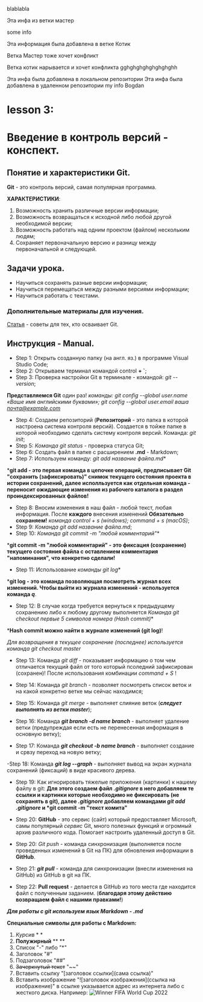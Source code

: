 blablabla

Эта инфа из ветки мастер

some info

Эта информация была добавлена в ветке Котик

Ветка Мастер тоже хочет конфликт

Ветка котик нарывается и хочет конфликта
gghghghghghghghghh

Эта инфа была добавлена в локальном репозитории
Эта инфа была добавлена в удаленном репозитории
my info Bogdan

# lesson 3:
# Введение в контроль версий - конспект.
## Понятие и характеристики Git.

**Git** - это контроль версий, самая популярная программа.

**ХАРАКТЕРИСТИКИ**:

1. Возможность хранить различные версии информации;
2. Возможность возвращаться к исходной либо любой другой необходимой версии;
3. Возможность работать над одним проектом (файлом) нескольким людям;
4. Сохраняет первоначальную версию и разницу между первоначальной и следующей.

## Задачи урока.

* Научиться сохранять разные версии информации;
* Научиться перемещаться между разными версиями информации;
* Научиться работать с текстами.

### Дополнительные материалы для изучения.

[Статья](https://gb.ru/posts/soveti-pro-git) - советы для тех, кто осваивает Git.

## Инструкция - Manual.

- Step 1: Открыть созданную папку (на англ. яз.) в программе Visual Studio Code;
- Step 2: Открываем терминал командой control **+ `**;
- Step 3: Проверка настройки Git в терминале - командой: *git --version*;

**Представляемся Git** один раз! *команды: git config --global user.name «Ваше имя английскими буквами»; git config --global user.email ваша почта@example.com*
- Step 4: Создаем репозиторий (**Репозиторий** - это папка в которой настроена система контроля версий). Создается в тойже папке в которой необходимо сделать систему контроля версий. Команда: *git init*;
- Step 5: *Команда git status* - проверка статуса Git;
- Step 6: Создать файл в папке с расширением **.md** - Markdown;
- Step 7: Используем команду: *git add название файла.md**

***git add - это первая команда в цепочке операций, предписывает Git "сохранить (зафиксировать)" снимок текущего состояния проекта в истории сохранений, далее исполльзуется как отдельная команда - переносит ожидающие изменения из рабочего каталога в раздел проиндексированных файлов!**
- Step 8: Вносим изменения в наш файл - любой текст, любая информация. После **каждого** внесения изменений **Обязательно сохраняем!** *команда control + s (windows); command + s (macOS)*;
- Step 9: *Команда git add название файла.md*;
- Step 10: *Команда git commit -m "любой комментарий"**

***git commit -m "любой комментарий" - это фиксация (сохранение) текущего состояния файла с оставлением комментария "напоминания", что конкретно сделали!**
- Step 11: Использование *команды git log**

***git log - это команда позволяющая посмотреть журнал всех изменений. Чтобы выйти из журнала изменений - используется команда *q***. 
- Step 12: В случае когда требуется вернуться к предыдущему сохранению либо к любому другому выполняется *Команда git checkout первые 5 символов номера (Hash commit)**

***Hash commit можно найти в журнале изменений (git log)**!

*Для возвращения в текущее сохранение (последнее) используется команда git checkout master*
- Step 13: Команда *git diff* - показывает информацию о том чем отличается текущий файл от того который псоледний зафиксирован (сохранен)! После использования комбинации *command + S* !

- Step 14: Команда _git branch_ - позволяет посмотреть список веток и на какой конкретно ветке мы сейчас находимся;

- Step 15: Команда _git merge_ - выполняет слияние веток (**_следует выполнять из ветки master_**);

- Step 16: Команда __*git branch -d name branch*__ - выполняет удаление ветки (предупреждая если есть не перенесенная информация в основную ветку);

- Step 17: Команда __*git checkout -b name branch*__ - выполняет создание и срвзу переход на новую ветку;

-Step 18: Команда __*git log --graph*__ - выполняет вывод на экран журнала сохранений (фиксаций) в виде красивого дерева.

- Step 19: Как игнорировать тяжелые приложения (картинки) к нашему файлу в git: __Для этого создаем файл *.gitignore* в него добавляем те ссылки и картинки которые необходимо не фиксировать (не сохранять в git), далее *.gitignore* добавляем командами *git add .gitignore* и *git commit -m "текст комита"__

- Step 20: __GitHub__ - это сервис (сайт) который предоставляет Microsoft, самы популярный *сервис* Git, много полезных функций и огромный архив различного кода. Помогает настроить удаленный доступ в Git.

- Step 20: *Git push* - команда синхронизация (выполняется после проведенных изменений в Git на ПК) для обновления информации в **GitHub**.

- Step 21: __*git pull*__ - команда для синхронизации (внесли изменения на GitHub) из GitHub в git на ПК.

- Step 22: __Pull request__ - делается в GitHub из того места где находится файл с полученным заданием. (**благодаря этому действию возвращаем файл с нашими правками!**)

***Для работы с git используем язык Markdown - .md***

**Специальные символы для работы с Markdown:**

1. *Курсив* * *
2.  **Полужирный** ** **
3. Список "-" либо "*"
4. Заголовок "#"
5. Подзаголовок "##"
6. ~~Зачеркнутый текст~~ "~~"
7. Вставить ссылку "[заголовок ссылки](сама ссылка)"
8. Вставить изображение "![заголовок изображения](ссылка на изображение)" в ссылке указывается адрес из интернета либо с жесткого диска. Например: ![Winner FIFA World Cup 2022](Argentina.jpeg)
